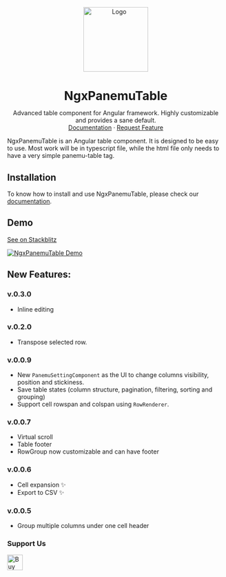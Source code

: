 <div align="center">
  <a href="https://github.com/ng-doc/ng-doc">
    <img src="https://ngx-panemu-table.panemu.com/assets/ngx-panemu-table_logo.png" alt="Logo" height="150px">
  </a>
<h1 align="center" style="margin-bottom: 0; border-bottom: 0">NgxPanemuTable</h1>
  <p align="center">
    Advanced table component for Angular framework. Highly customizable and provides a sane default.
    <br />
    <a href="https://ngx-panemu-table.panemu.com/">Documentation</a>
    ·
    <a href="https://github.com/panemu/ngx-panemu-table/issues">Request Feature</a>

  </p>
</div>


NgxPanemuTable is an Angular table component. It is designed to be easy to use. Most work will be in typescript file, while the html file only needs to have a very simple panemu-table tag.

## Installation

To know how to install and use NgxPanemuTable, please check our [documentation](https://ngx-panemu-table.panemu.com/).

## Demo

[See on Stackblitz](https://stackblitz.com/edit/stackblitz-starters-krause?file=src%2Fmain.ts)

[![NgxPanemuTable Demo](https://img.youtube.com/vi/Qs4VbpteiRk/0.jpg)](https://www.youtube.com/watch?v=Qs4VbpteiRk)

## New Features:

### v.0.3.0

* Inline editing

### v.0.2.0

* Transpose selected row.

### v.0.0.9

* New `PanemuSettingComponent` as the UI to change columns visibility, position and stickiness.
* Save table states (column structure, pagination, filtering, sorting and grouping)
* Support cell rowspan and colspan using `RowRenderer`.

### v.0.0.7

* Virtual scroll
* Table footer
* RowGroup now customizable and can have footer

### v.0.0.6

* Cell expansion ✨
* Export to CSV ✨

### v.0.0.5

* Group multiple columns under one cell header


### Support Us

<a href='https://ko-fi.com/s/60c660f1f0' target='_blank'><img height='36' style='border:0px;height:36px;' src='https://storage.ko-fi.com/cdn/kofi1.png?v=3' border='0' alt='Buy Me a Coffee at ko-fi.com' /></a>

